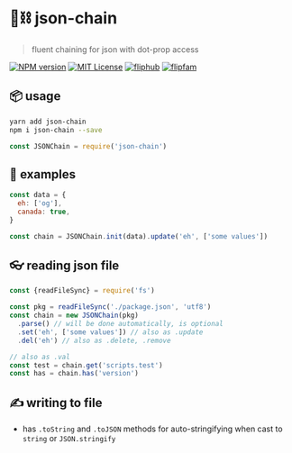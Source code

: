 # 🎀⛓ json-chain

> fluent chaining for json with dot-prop access

[![NPM version][json-chain-npm-image]][json-chain-npm-url]
[![MIT License][license-image]][license-url]
[![fliphub][gitter-badge]][gitter-url]
[![flipfam][flipfam-image]][flipfam-url]

[json-chain-npm-image]: https://img.shields.io/npm/v/json-chain.svg
[json-chain-npm-url]: https://npmjs.org/package/json-chain
[license-image]: http://img.shields.io/badge/license-MIT-blue.svg?style=flat
[license-url]: https://spdx.org/licenses/MIT
[gitter-badge]: https://img.shields.io/gitter/room/fliphub/pink.svg
[gitter-url]: https://gitter.im/fliphub/Lobby
[flipfam-image]: https://img.shields.io/badge/%F0%9F%8F%97%20%F0%9F%92%A0-flipfam-9659F7.svg
[flipfam-url]: https://www.npmjs.com/package/flipfam

## 📦 usage
```bash
yarn add json-chain
npm i json-chain --save
```

```js
const JSONChain = require('json-chain')
```

## 📘 examples

```js
const data = {
  eh: ['og'],
  canada: true,
}

const chain = JSONChain.init(data).update('eh', ['some values'])
```

## 👓 reading json file

```js
const {readFileSync} = require('fs')

const pkg = readFileSync('./package.json', 'utf8')
const chain = new JSONChain(pkg)
  .parse() // will be done automatically, is optional
  .set('eh', ['some values']) // also as .update
  .del('eh') // also as .delete, .remove

// also as .val
const test = chain.get('scripts.test')
const has = chain.has('version')
```

## ✍ writing to file
- has `.toString` and `.toJSON` methods for auto-stringifying when cast to `string` or `JSON.stringify`
